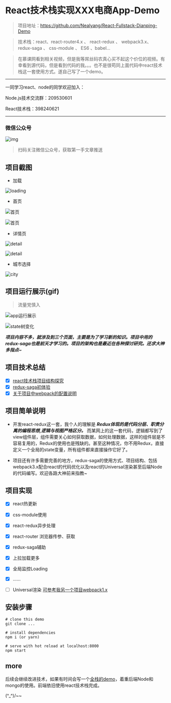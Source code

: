 # React技术栈实现XXX电商App-Demo

> 项目地址：https://github.com/Nealyang/React-Fullstack-Dianping-Demo

> 技术栈：react、react-router4.x 、 react-redux 、 webpack3.x、 redux-saga 、 css-module 、 ES6 、babel...

>在慕课网看到相关视频，但是我等屌丝码农真心买不起这个价位的视频。有幸看到源代码，但是看到代码的我。。。也不是很苟同上面代码中react技术栈这一套使用方式。遂自己写了一个demo。

---

一同学习react、node的同学欢迎加入：

Node.js技术交流群：209530601 

React技术栈：398240621

---

### 微信公众号

![img](https://github.com/Nealyang/PersonalBlog/blob/master/img/wx.jpg)

> 扫码关注微信公众号，获取第一手文章推送

## 项目截图

* 加载


![loading](./record/loading.jpg)

* 首页

![首页](./record/home_1.jpg)



![首页](./record/home_2.jpg)

* 详情页


![detail](./record/detail_1.jpg)


![detail](./record/detail_2.jpg)

* 城市选择

![city](./record/city.jpg)

## 项目运行展示(gif)
> 流量党慎入

![app运行展示](https://github.com/Nealyang/React-Fullstack-Dianping-Demo/blob/master/record/play.gif)

![state树变化](https://github.com/Nealyang/React-Fullstack-Dianping-Demo/blob/master/record/state_tree.gif)

***项目内容不多，就涉及到三个页面，主要是为了学习新的知识。项目中用的redux-saga也是前天才学习的。项目的架构也是最近在各种探讨研究。还求大神多指点~***

## 项目技术总结

- [x] [react技术栈项目结构探究](./docs/react技术栈项目结构探究.md)
- [x] [redux-saga初体验](./docs/redux-saga初体验.md)
- [x] [关于项目中webpack的配置说明](./docs/关于项目中的webpack使用.md)

## 项目简单说明

* 开发react-redux这一套，我个人的理解是 ***Redux体现的是代码分层、职责分离的编程思想,逻辑与视图严格区分。*** 而某网上的这一套代码，逻辑都写到了view组件层，组件需要关心如何获取数据，如何处理数据，这样的组件层是不容易复用的，Redux的使用也是残缺的。甚至这种情况，你不用Redux，直接定义一个全局的state变量，所有组件都来直接操作它好了。

* 项目还有许多需要完善的地方，redux-saga的使用方式、项目结构、包括webpack3.x配合react的代码优化以及react的Universal渲染甚至后端Node的代码编写。欢迎各路大神前来指教~

## 项目实现

- [x] react热更新 
- [x] css-module使用 
- [x] react-redux异步处理 
- [x] react-router 浏览器传参、获取 
- [x] redux-saga辅助
- [x] 上拉加载更多
- [x] 全局监控Loading
- [x] ......

- [ ] Universal渲染 [可参考我另一个项目webpack1.x](https://github.com/Nealyang/neal-teach-website/blob/master/record/framework.md)

## 安装步骤
    
    # clone this demo 
    git clone ...
    
    # install dependencies
    npm i (or yarn)
    
    # serve with hot reload at localhost:8000
    npm start



## more

后续会继续改进技术，如果有时间会写一个[全栈的demo](https://github.com/Nealyang/React-Express-Blog-Demo)，着重后端Node和mongo的使用。前端依旧使用react技术栈完成。

 (^_^)/~~ 
